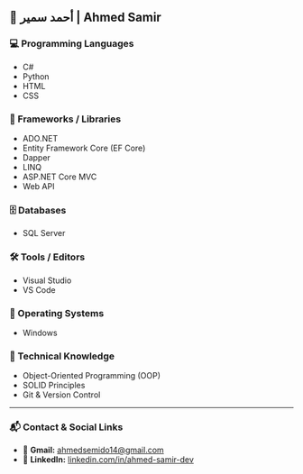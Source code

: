 ## 👤 أحمد سمير | Ahmed Samir  

### 💻 Programming Languages  
- C#  
- Python  
- HTML  
- CSS  

### 🧩 Frameworks / Libraries  
- ADO.NET  
- Entity Framework Core (EF Core)  
- Dapper  
- LINQ  
- ASP.NET Core MVC  
- Web API  

### 🗄️ Databases  
- SQL Server  

### 🛠️ Tools / Editors  
- Visual Studio  
- VS Code  

### 💽 Operating Systems  
- Windows  

### 🧠 Technical Knowledge  
- Object-Oriented Programming (OOP)  
- SOLID Principles  
- Git & Version Control  

---

### 📬 Contact & Social Links  
- 📧 **Gmail:** [ahmedsemido14@gmail.com](mailto:ahmedsemido14@gmail.com)  
- 💼 **LinkedIn:** [linkedin.com/in/ahmed-samir-dev](https://linkedin.com/in/ahmed-samir-dev)
